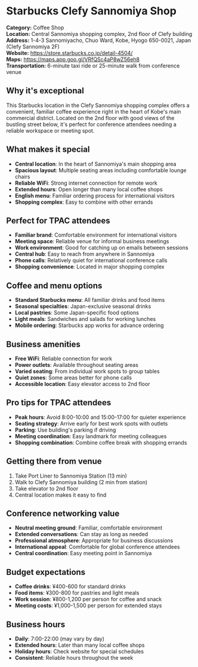 # Starbucks Clefy Sannomiya Shop

**Category:** Coffee Shop  
**Location:** Central Sannomiya shopping complex, 2nd floor of Clefy building  
**Address:** 1-4-3 Sannomiyacho, Chuo Ward, Kobe, Hyogo 650-0021, Japan (Clefy Sannomiya 2F)  
**Website:** https://store.starbucks.co.jp/detail-4504/  
**Maps:** https://maps.app.goo.gl/VRfQSc4aP8wZ56eh8  
**Transportation:** 6-minute taxi ride or 25-minute walk from conference venue  

## Why it's exceptional

This Starbucks location in the Clefy Sannomiya shopping complex offers a convenient, familiar coffee experience right in the heart of Kobe's main commercial district. Located on the 2nd floor with good views of the bustling street below, it's perfect for conference attendees needing a reliable workspace or meeting spot.

## What makes it special

- **Central location**: In the heart of Sannomiya's main shopping area
- **Spacious layout**: Multiple seating areas including comfortable lounge chairs
- **Reliable WiFi**: Strong internet connection for remote work
- **Extended hours**: Open longer than many local coffee shops
- **English menu**: Familiar ordering process for international visitors
- **Shopping complex**: Easy to combine with other errands

## Perfect for TPAC attendees

- **Familiar brand**: Comfortable environment for international visitors
- **Meeting space**: Reliable venue for informal business meetings
- **Work environment**: Good for catching up on emails between sessions
- **Central hub**: Easy to reach from anywhere in Sannomiya
- **Phone calls**: Relatively quiet for international conference calls
- **Shopping convenience**: Located in major shopping complex

## Coffee and menu options

- **Standard Starbucks menu**: All familiar drinks and food items
- **Seasonal specialties**: Japan-exclusive seasonal drinks
- **Local pastries**: Some Japan-specific food options
- **Light meals**: Sandwiches and salads for working lunches
- **Mobile ordering**: Starbucks app works for advance ordering

## Business amenities

- **Free WiFi**: Reliable connection for work
- **Power outlets**: Available throughout seating areas
- **Varied seating**: From individual work spots to group tables
- **Quiet zones**: Some areas better for phone calls
- **Accessible location**: Easy elevator access to 2nd floor

## Pro tips for TPAC attendees

- **Peak hours**: Avoid 8:00-10:00 and 15:00-17:00 for quieter experience
- **Seating strategy**: Arrive early for best work spots with outlets
- **Parking**: Use building's parking if driving
- **Meeting coordination**: Easy landmark for meeting colleagues
- **Shopping combination**: Combine coffee break with shopping errands

## Getting there from venue

1. Take Port Liner to Sannomiya Station (13 min)
2. Walk to Clefy Sannomiya building (2 min from station)
3. Take elevator to 2nd floor
4. Central location makes it easy to find

## Conference networking value

- **Neutral meeting ground**: Familiar, comfortable environment
- **Extended conversations**: Can stay as long as needed
- **Professional atmosphere**: Appropriate for business discussions
- **International appeal**: Comfortable for global conference attendees
- **Central coordination**: Easy meeting point in Sannomiya

## Budget expectations

- **Coffee drinks**: ¥400-600 for standard drinks
- **Food items**: ¥300-800 for pastries and light meals
- **Work session**: ¥800-1,200 per person for coffee and snack
- **Meeting costs**: ¥1,000-1,500 per person for extended stays

## Business hours

- **Daily**: 7:00-22:00 (may vary by day)
- **Extended hours**: Later than many local coffee shops
- **Holiday hours**: Check website for special schedules
- **Consistent**: Reliable hours throughout the week